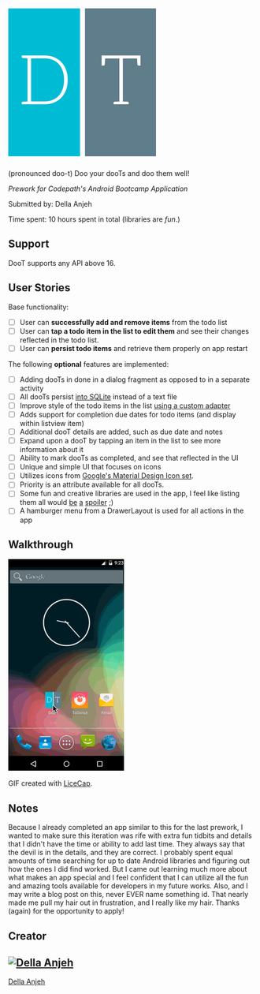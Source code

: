 # ![DooTApp](media/icon.png)
(pronounced doo-t)
Doo your dooTs and doo them well!

*Prework for Codepath's Android Bootcamp Application*

Submitted by: Della Anjeh

Time spent: 10 hours spent in total (libraries are *fun*.)

Support
-------

DooT supports any API above 16.

User Stories
------------

Base functionality:

* [ ] User can **successfully add and remove items** from the todo list
* [ ] User can **tap a todo item in the list to edit them** and see their changes reflected in the todo list.
* [ ] User can **persist todo items** and retrieve them properly on app restart

The following **optional** features are implemented:

* [ ] Adding dooTs in done in a dialog fragment as opposed to in a separate activity
* [ ] All dooTs persist [into SQLite](http://guides.codepath.com/android/Persisting-Data-to-the-Device#sqlite) instead of a text file
* [ ] Improve style of the todo items in the list [using a custom adapter](http://guides.codepath.com/android/Using-an-ArrayAdapter-with-ListView)
* [ ] Adds support for completion due dates for todo items (and display within listview item)
* [ ] Additional dooT details are added, such as due date and notes
* [ ] Expand upon a dooT by tapping an item in the list to see more information about it
* [ ] Ability to mark dooTs as completed, and see that reflected in the UI
* [ ] Unique and simple UI that focuses on icons
* [ ] Utilizes icons from [Google's Material Design Icon set](https://design.google.com/icons/).
* [ ] Priority is an attribute available for all dooTs.
* [ ] Some fun and creative libraries are used in the app, I feel like listing them all would [be](https://github.com/jinatonic/confetti) [a](https://github.com/yarolegovich/LovelyDialog) [spoiler](https://github.com/ChadCSong/ShineButton) ;)
* [ ] A hamburger menu from a DrawerLayout is used for all actions in the app

Walkthrough
-----------

![Demo](media/demo2.gif)

GIF created with [LiceCap](http://www.cockos.com/licecap/).

Notes
-----

Because I already completed an app similar to this for the last prework, I wanted to make
sure this iteration was rife with extra fun tidbits and details that I didn't have the time or ability to add last time. They always say that the devil is in the details, and they are correct. I probably spent equal amounts of time searching for up to date Android libraries and figuring out how the ones I did find worked. But I came out learning much more about what makes an app special and I feel confident that I can utilize all the fun and amazing tools available for developers in my future works. Also, and I may write a blog post on this, never EVER name something id. That nearly made me pull my hair out in frustration, and I really like my hair. Thanks (again) for the opportunity to apply!


## Creator
[![Della Anjeh](http://2.gravatar.com/avatar/2e04cc55a63a10533fdc4b35904535ff)](https://github.com/deliandjam)
---
[Della Anjeh](https://github.com/deliandjam)
